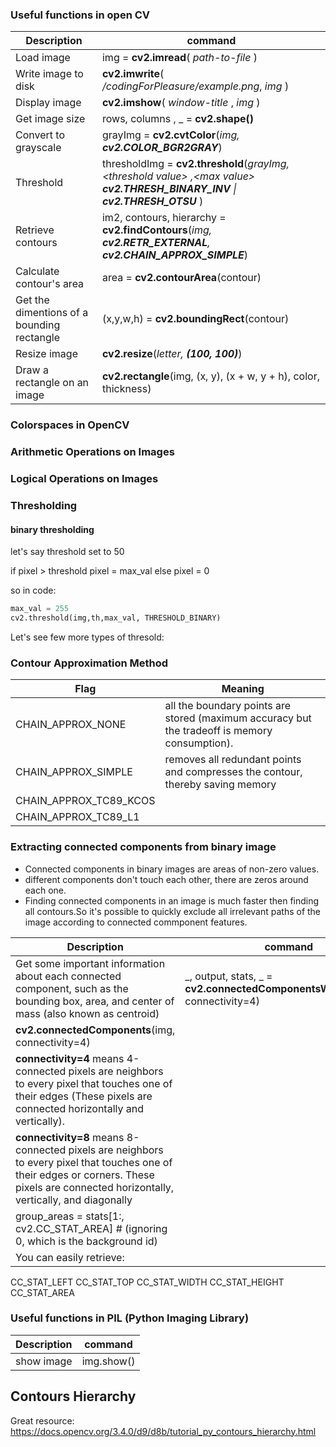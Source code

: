 <!--ts-->
<!--te-->

### Useful functions in open CV

Description | command
------------------------------------|-----
Load image | img = **cv2.imread**( _path-to-file_ )
Write image to disk | **cv2.imwrite**( _/codingForPleasure/example.png_, _img_ )
Display image | **cv2.imshow**( _window-title_ , _img_ )
Get image size | rows, columns , _ = **cv2.shape()**
Convert to grayscale | grayImg = **cv2.cvtColor**(_img, **cv2.COLOR_BGR2GRAY**_)
Threshold | thresholdImg = **cv2.threshold**(_grayImg, &lt;threshold value&gt; ,&lt;max value&gt; **cv2.THRESH_BINARY_INV** \| **cv2.THRESH_OTSU**_ )
Retrieve contours | im2, contours, hierarchy = **cv2.findContours**(_img, **cv2.RETR_EXTERNAL**, **cv2.CHAIN_APPROX_SIMPLE**_)
Calculate contour's area | area = **cv2.contourArea**(contour)
Get the dimentions of a bounding rectangle | (x,y,w,h) = **cv2.boundingRect**(contour)
Resize image | **cv2.resize**(_letter, **(100, 100)**_)
Draw a rectangle on an image | **cv2.rectangle**(img, (x, y), (x + w, y + h), color, thickness)


### Colorspaces in OpenCV

### Arithmetic Operations on Images

### Logical Operations on Images


### Thresholding

#### binary thresholding
let's say threshold set to 50

if pixel > threshold
	pixel = max_val
else
	pixel = 0

so in code:
```python
max_val = 255
cv2.threshold(img,th,max_val, THRESHOLD_BINARY)
```
Let's see few more types of thresold:


### Contour Approximation Method

Flag | Meaning
-----|-------------------
CHAIN_APPROX_NONE | all the boundary points are stored (maximum accuracy but the tradeoff is memory consumption).
CHAIN_APPROX_SIMPLE | removes all redundant points and compresses the contour, thereby saving memory
CHAIN_APPROX_TC89_KCOS |
CHAIN_APPROX_TC89_L1 |



### Extracting connected components from binary image
* Connected components in binary images are areas of non-zero values.
* different components don't touch each other, there are zeros around each one.
* Finding connected components in an image is much faster then finding all contours.So it's possible to quickly exclude all irrelevant paths of the image according to connected commponent features.


Description | command
------------------------------------|-----
Get some important information about each connected component, such as the bounding box, area, and center of mass (also known as centroid) |_, output, stats, _ = **cv2.connectedComponentsWithStats**(img, connectivity=4)
 | **cv2.connectedComponents**(img, connectivity=4)
 | **connectivity=4** means 4-connected pixels are neighbors to every pixel that touches one of their edges (These pixels are connected horizontally and vertically).
 |**connectivity=8** means 8-connected pixels are neighbors to every pixel that touches one of their edges or corners. These pixels are connected horizontally, vertically, and diagonally
| group_areas = stats[1:, cv2.CC_STAT_AREA]    # (ignoring 0, which is the background id)
| You can easily retrieve:
CC_STAT_LEFT
CC_STAT_TOP
CC_STAT_WIDTH
CC_STAT_HEIGHT
CC_STAT_AREA




### Useful functions in PIL (Python Imaging Library)

Description | command
------------------------------------|-----
show image | img.show()


## Contours Hierarchy

Great resource:
https://docs.opencv.org/3.4.0/d9/d8b/tutorial_py_contours_hierarchy.html
